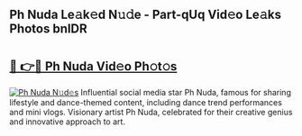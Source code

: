 ## Ph Nuda Le𝚊k𝚎d N𝚞𝚍e - Part-qUq Vid𝚎o Le𝚊ks Photos bnIDR

# <h2><a href="http://fbeeibb.evod.top/?m=Ph+Nuda">🔗 👉🔴 Ph Nuda Vid𝚎o Ph𝚘t𝚘s</a></h2>

[![Ph Nuda N𝚞d𝚎s](https://i.imgur.com/8V9OHl7.gif)](http://fbeeibb.evod.top/?m=Ph+Nuda)
Influential social media star Ph Nuda, famous for sharing lifestyle and dance-themed content, including dance trend performances and mini vlogs. Visionary artist Ph Nuda, celebrated for their creative genius and innovative approach to art. 

